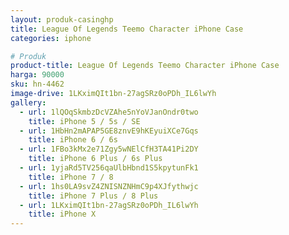 ```yaml
---
layout: produk-casinghp
title: League Of Legends Teemo Character iPhone Case
categories: iphone

# Produk
product-title: League Of Legends Teemo Character iPhone Case
harga: 90000
sku: hn-4462
image-drive: 1LKximQIt1bn-27agSRz0oPDh_IL6lwYh
gallery:
  - url: 1lQOqSkmbzDcVZAhe5nYoVJanOndr0two
    title: iPhone 5 / 5s / SE
  - url: 1HbHn2mAPAP5GE8znvE9hKEyuiXCe7Gqs
    title: iPhone 6 / 6s
  - url: 1FBo3kMx2e71Zgy5wNElCfH3TA41Pi2DY
    title: iPhone 6 Plus / 6s Plus
  - url: 1yjaRd5TV256qaUlbHbnd1S5kpytunFk1
    title: iPhone 7 / 8
  - url: 1hs0LA9svZ4ZNISNZNHmC9p4XJfythwjc
    title: iPhone 7 Plus / 8 Plus
  - url: 1LKximQIt1bn-27agSRz0oPDh_IL6lwYh
    title: iPhone X
---
```

